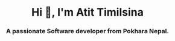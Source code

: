 <h1 align="center">Hi 👋, I'm Atit Timilsina</h1>
<h3 align="center">A passionate Software developer from Pokhara Nepal.</h3>



